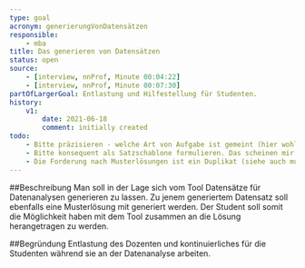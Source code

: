 ```yaml
---
type: goal
acronym: generierungVonDatensätzen
responsible:
    - mba
title: Das generieren von Datensätzen
status: open
source:
    - [interview, nnProf, Minute 00:04:22]
    - [interview, nnProf, Minute 00:07:30]
partOfLargerGoal: Entlastung und Hilfestellung für Studenten.
history:
    v1:
        date: 2021-06-18
        comment: initially created
todo:
    - Bitte präzisieren - welche Art von Aufgabe ist gemeint (hier wohl eher Mathematik / Data Analytics Aufgaben)
    - Bitte konsequent als Satzschablone formulieren. Das scheinen mir mehrere Anforderungen auf einmal sein.
    - Die Forderung nach Musterlösungen ist ein Duplikat (siehe auch musterloesung und VerbesseresFeedback.md) 
---
```


##Beschreibung
Man soll in der Lage sich vom Tool Datensätze für Datenanalysen generieren zu lassen. Zu jenem generiertem Datensatz
soll ebenfalls eine Musterlösung mit generiert werden. Der Student soll somit die Möglichkeit haben mit dem Tool
zusammen an die Lösung herangetragen zu werden.


##Begründung
Entlastung des Dozenten und kontinuierliches für die Studenten während sie an der Datenanalyse arbeiten. 
